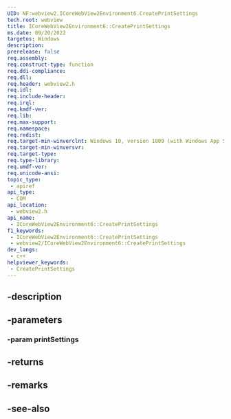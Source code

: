 ```yaml
---
UID: NF:webview2.ICoreWebView2Environment6.CreatePrintSettings
tech.root: webview
title: ICoreWebView2Environment6::CreatePrintSettings
ms.date: 09/20/2022
targetos: Windows
description: 
prerelease: false
req.assembly: 
req.construct-type: function
req.ddi-compliance: 
req.dll: 
req.header: webview2.h
req.idl: 
req.include-header: 
req.irql: 
req.kmdf-ver: 
req.lib: 
req.max-support: 
req.namespace: 
req.redist: 
req.target-min-winverclnt: Windows 10, version 1809 (with Windows App SDK 1.1 or later)
req.target-min-winversvr: 
req.target-type: 
req.type-library: 
req.umdf-ver: 
req.unicode-ansi: 
topic_type:
 - apiref
api_type:
 - COM
api_location:
 - webview2.h
api_name:
 - ICoreWebView2Environment6::CreatePrintSettings
f1_keywords:
 - ICoreWebView2Environment6::CreatePrintSettings
 - webview2/ICoreWebView2Environment6::CreatePrintSettings
dev_langs:
 - c++
helpviewer_keywords:
 - CreatePrintSettings
---
```


## -description

## -parameters

### -param printSettings

## -returns

## -remarks

## -see-also

